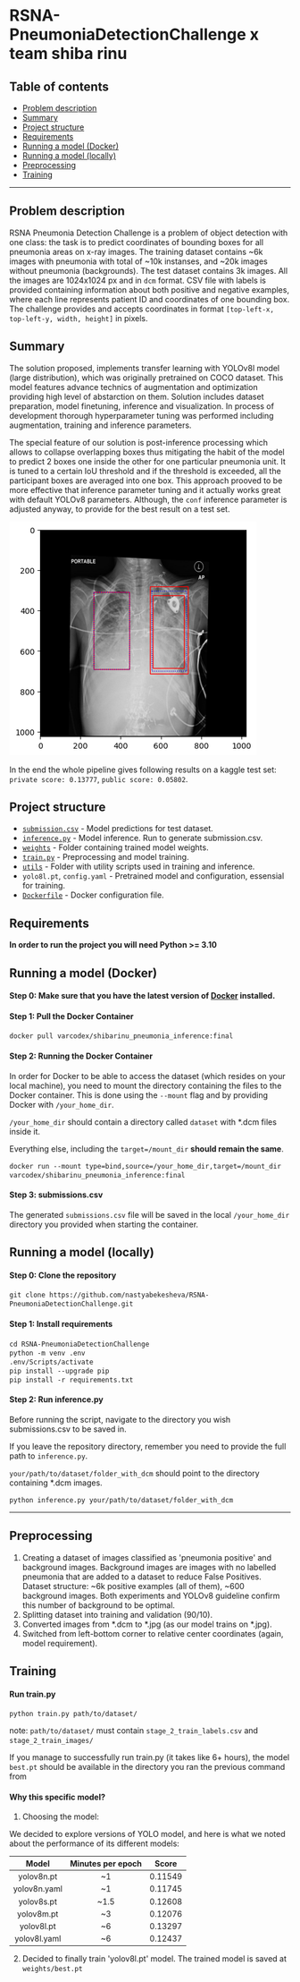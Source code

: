 # RSNA-PneumoniaDetectionChallenge x team shiba rinu

## Table of contents
- [Problem description](#Problem-description)
- [Summary](#Summary)
- [Project structure](#Project-structure)
- [Requirements](#Requirements)
- [Running a model (Docker)](#Running-a-model)
- [Running a model (locally)](#Running-a-model-(locally))
- [Preprocessing](#Preprocessing)
- [Training](#Training)

-----

## Problem description

RSNA Pneumonia Detection Challenge is a problem of object detection with one class: the task is to predict coordinates of bounding boxes for all pneumonia areas on x-ray images. The training dataset contains ~6k images with pneumonia with total of ~10k instanses, and ~20k images without pneumonia (backgrounds). The test dataset contains 3k images. All the images are 1024x1024 px and in `dcm` format. CSV file with labels is provided containing information about both positive and negative examples, where each line represents patient ID and coordinates of one bounding box. The challenge provides and accepts coordinates in format `[top-left-x, top-left-y, width, height]` in pixels.

## Summary

The solution proposed, implements transfer learning with YOLOv8l model (large distribution), which was originally pretrained on COCO dataset. This model features advance technics of augmentation and optimization providing high level of abstarction on them. Solution includes dataset preparation, model finetuning, inference and visualization. In process of development thorough hyperparameter tuning was performed including augmentation, training and inference parameters.

The special feature of our solution is post-inference processing which allows to collapse overlapping boxes thus mitigating the habit of the model to predict 2 boxes one inside the other for one particular pneumonia unit. It is tuned to a certain IoU threshold and if the threshold is exceeded, all the participant boxes are averaged into one box. This approach prooved to be more effective that inference parameter tuning and it actually works great with default YOLOv8 parameters. Although, the `conf` inference parameter is adjusted anyway, to provide for the best result on a test set.

![Collapsed boxes](assets/overlap.png?raw=true)

In the end the whole pipeline gives following results on a kaggle test set: `private score: 0.13777`, `public score: 0.05802`.

## Project structure

- [`submission.csv`](submission.csv) - Model predictions for test dataset.
- [`inference.py`](inference.py) - Model inference. Run to generate submission.csv.
- [`weights`](outputs) - Folder containing trained model weights.
- [`train.py`](training.py) - Preprocessing and model training.
- [`utils`](utils) - Folder with utility scripts used in training and inference.
- `yolo8l.pt`, `config.yaml` - Pretrained model and configuration, essensial for training.
- [`Dockerfile`](Dockerfile) - Docker configuration file.

## Requirements

**In order to run the project you will need Python >= 3.10**

## Running a model (Docker)

#### Step 0: Make sure that you have the latest version of [Docker](https://www.docker.com/products/docker-desktop/) installed.

#### Step 1: Pull the Docker Container

```
docker pull varcodex/shibarinu_pneumonia_inference:final
```

#### Step 2: Running the Docker Container

In order for Docker to be able to access the dataset (which resides on your local machine),
you need to mount the directory containing the files to the Docker container. This is done using the `--mount` flag and
by providing Docker with `/your_home_dir`.

`/your_home_dir` should contain a directory called `dataset` with *.dcm files inside it.

Everything else, including the `target=/mount_dir` **should remain the same**.

```
docker run --mount type=bind,source=/your_home_dir,target=/mount_dir varcodex/shibarinu_pneumonia_inference:final
```

#### Step 3: submissions.csv

The generated `submissions.csv` file will be saved in the local `/your_home_dir` directory you provided when starting
the container.


## Running a model (locally)

#### Step 0: Clone the repository

```
git clone https://github.com/nastyabekesheva/RSNA-PneumoniaDetectionChallenge.git
```

#### Step 1: Install requirements

```
cd RSNA-PneumoniaDetectionChallenge
python -m venv .env
.env/Scripts/activate
pip install --upgrade pip
pip install -r requirements.txt
```

#### Step 2: Run inference.py

Before running the script, navigate to the directory you wish submissions.csv to be saved in.

If you leave the repository directory, remember you need to provide the full path to `inference.py`.

`your/path/to/dataset/folder_with_dcm` should point to the directory containing *.dcm images.


```
python inference.py your/path/to/dataset/folder_with_dcm
```

-----

## Preprocessing

1. Creating a dataset of images classified as 'pneumonia positive' and background images.
   Background images are images with no labelled pneumonia that are added to a dataset to reduce False Positives.
   Dataset structure: ~6k positive examples (all of them), ~600 background images. Both experiments and YOLOv8 guideline confirm this number of background to be optimal.
2. Splitting dataset into training and validation (90/10).
3. Converted images from *.dcm to *.jpg (as our model trains on *.jpg).
4. Switched from left-bottom corner to relative center coordinates (again, model requirement).



## Training

#### Run train.py

```
python train.py path/to/dataset/
```

note: `path/to/dataset/` must contain `stage_2_train_labels.csv` and `stage_2_train_images/`

If you manage to successfully run train.py (it takes like 6+ hours), the model `best.pt` should be available in the directory you ran the previous command from

#### Why this specific model?

1. Choosing the model:

We decided to explore versions of YOLO model, and here is what we noted about the performance of its different models:

|  **Model**   | **Minutes per epoch** | **Score** |
|:------------:|:---------------------:|:---------:|
|  yolov8n.pt  |          ~1           |  0.11549  |
| yolov8n.yaml |          ~1           |  0.11745  |
|  yolov8s.pt  |         ~1.5          |  0.12608  |
|  yolov8m.pt  |          ~3           |  0.12076  |
|  yolov8l.pt  |          ~6           |  0.13297  |
| yolov8l.yaml |          ~6           |  0.12437  |

2. Decided to finally train 'yolov8l.pt' model. The trained model is saved at
   `weights/best.pt`

